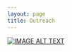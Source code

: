 ```yaml
---
layout: page
title: Outreach
---
```


[![IMAGE ALT TEXT](http://img.youtube.com/vi/KwfW00WIrLc/0.jpg)](http://www.youtube.com/watch?v=KwfW00WIrLc "I did some talking. Only this time, I was given permission to 😛")
